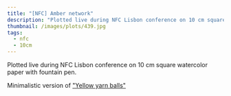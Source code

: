```yaml
---
title: "[NFC] Amber network"
description: "Plotted live during NFC Lisbon conference on 10 cm square watercolor paper with fountain pen."
thumbnail: /images/plots/439.jpg
tags:
  - nfc
  - 10cm
---
```


Plotted live during NFC Lisbon conference on 10 cm square watercolor paper with fountain pen.

Minimalistic version of ["Yellow yarn balls"](/plots/381)
